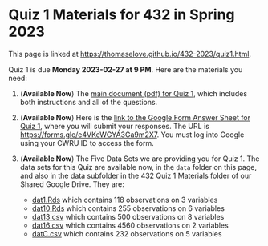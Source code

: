 # Quiz 1 Materials for 432 in Spring 2023

This page is linked at https://thomaselove.github.io/432-2023/quiz1.html.

Quiz 1 is due **Monday 2023-02-27 at 9 PM**. Here are the materials you need:

1. (**Available Now**) The [main document (pdf) for Quiz 1](https://github.com/THOMASELOVE/432-classes-2023/blob/main/quiz1/432_quiz1_2023.pdf), which includes both instructions and all of the questions.

2. (**Available Now**) Here is the [link to the Google Form Answer Sheet for Quiz 1](https://forms.gle/e4VKeWGYA3Ga9m2X7), where you will submit your responses. The URL is <https://forms.gle/e4VKeWGYA3Ga9m2X7>. You must log into Google using your CWRU ID to access the form.

3. (**Available Now**) The Five Data Sets we are providing you for Quiz 1. The data sets for this Quiz are available now, in the `data` folder on this page, and also in the data subfolder in the 432 Quiz 1 Materials folder of our Shared Google Drive. They are:
    - [dat1.Rds](https://github.com/THOMASELOVE/432-classes-2023/blob/main/quiz1/data/dat1.Rds) which contains 118 observations on 3 variables
    - [dat10.Rds](https://github.com/THOMASELOVE/432-classes-2023/blob/main/quiz1/data/dat10.Rds) which contains 255 observations on 6 variables
    - [dat13.csv](https://raw.githubusercontent.com/THOMASELOVE/432-classes-2023/main/quiz1/data/dat13.csv) which contains 500 observations on 8 variables 
    - [dat16.csv](https://raw.githubusercontent.com/THOMASELOVE/432-classes-2023/main/quiz1/data/dat16.csv) which contains 4560 observations on 2 variables
    - [datC.csv](https://raw.githubusercontent.com/THOMASELOVE/432-classes-2023/main/quiz1/data/datC.csv) which contains 232 observations on 5 variables

